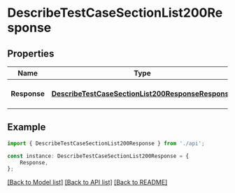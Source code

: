 # DescribeTestCaseSectionList200Response


## Properties

Name | Type | Description | Notes
------------ | ------------- | ------------- | -------------
**Response** | [**DescribeTestCaseSectionList200ResponseResponse**](DescribeTestCaseSectionList200ResponseResponse.md) |  | [optional] [default to undefined]

## Example

```typescript
import { DescribeTestCaseSectionList200Response } from './api';

const instance: DescribeTestCaseSectionList200Response = {
    Response,
};
```

[[Back to Model list]](../README.md#documentation-for-models) [[Back to API list]](../README.md#documentation-for-api-endpoints) [[Back to README]](../README.md)
